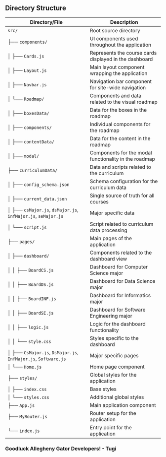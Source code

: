 ## Directory Structure

| Directory/File | Description |
|----------------|-------------|
| `src/` | Root source directory |
| ├── `components/` | UI components used throughout the application |
| │ ├── `Cards.js` | Represents the course cards displayed in the dashboard |
| │ ├── `Layout.js` | Main layout component wrapping the application |
| │ ├── `Navbar.js` | Navigation bar component for site-wide navigation |
| │ └── `Roadmap/` | Components and data related to the visual roadmap |
| │ ├── `boxesData/` | Data for the boxes in the roadmap |
| │ ├── `components/` | Individual components for the roadmap |
| │ ├── `contentData/` | Data for the content in the roadmap |
| │ ├── `modal/` | Components for the modal functionality in the roadmap |
| ├── `curriculumData/` | Data and scripts related to the curriculum |
| │ ├── `config_schema.json` | Schema configuration for the curriculum data |
| │ ├── `current_data.json` | Single source of truth for all courses |
| │ ├── `csMajor.js`, `dsMajor.js`, `infMajor.js`, `seMajor.js` | Major specific data |
| │ └── `script.js` | Script related to curriculum data processing |
| ├── `pages/` | Main pages of the application |
| │ ├── `dashboard/` | Components related to the dashboard view |
| │ │ ├── `BoardCS.js` | Dashboard for Computer Science major |
| │ │ ├── `BoardDS.js` | Dashboard for Data Science major |
| │ │ ├── `BoardINF.js` | Dashboard for Informatics major |
| │ │ ├── `BoardSE.js` | Dashboard for Software Engineering major |
| │ │ ├── `logic.js` | Logic for the dashboard functionality |
| │ │ └── `style.css` | Styles specific to the dashboard |
| │ ├── `CsMajor.js`, `DsMajor.js`, `InfMajor.js`, `Software.js` | Major specific pages |
| │ └── `Home.js` | Home page component |
| ├── `styles/` | Global styles for the application |
| │ ├── `index.css` | Base styles |
| │ └── `styles.css` | Additional global styles |
| ├── `App.js` | Main application component |
| ├── `MyRouter.js` | Router setup for the application |
| └── `index.js` | Entry point for the application |


### Goodluck Allegheny Gator Developers! - Tugi

